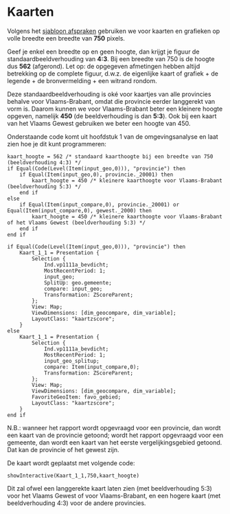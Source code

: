 # Kaarten

Volgens het [sjabloon afspraken](https://provincies.incijfers.be/databank/report/?id=sjabloon_grafiekstijl) gebruiken we voor kaarten en grafieken op volle breedte een breedte van **750** pixels.

Geef je enkel een breedte op en geen hoogte, dan krijgt je figuur de standaardbeeldverhouding van **4:3**. Bij een breedte van 750 is de hoogte dus **562** (afgerond). Let op: de opgegeven afmetingen hebben altijd betrekking op de complete figuur, d.w.z. de eigenlijke kaart of grafiek + de legende + de bronvermelding + een witrand rondom.

Deze standaardbeeldverhouding is oké voor kaartjes van alle provincies behalve voor Vlaams-Brabant, omdat die provincie eerder langgerekt van vorm is. Daarom kunnen we voor Vlaams-Brabant beter een kleinere hoogte opgeven, namelijk **450** (de beeldverhouding is dan **5:3**). Ook bij een kaart van het Vlaams Gewest gebruiken we beter een hoogte van 450.

Onderstaande code komt uit hoofdstuk 1 van de omgevingsanalyse en laat zien hoe je dit kunt programmeren:

```
kaart_hoogte = 562 /* standaard kaarthoogte bij een breedte van 750 (beeldverhouding 4:3) */
if Equal(Code(Level(Item(input_geo,0))), "provincie") then
	if Equal(Item(input_geo,0), provincie._20001) then
		kaart_hoogte = 450 /* kleinere kaarthoogte voor Vlaams-Brabant (beeldverhouding 5:3) */
	end if
else
	if Equal(Item(input_compare,0), provincie._20001) or Equal(Item(input_compare,0), gewest._2000) then
		kaart_hoogte = 450 /* kleinere kaarthoogte voor Vlaams-Brabant of het Vlaams Gewest (beeldverhouding 5:3) */
	end if
end if

if Equal(Code(Level(Item(input_geo,0))), "provincie") then
	Kaart_1_1 = Presentation {
		Selection {
			Ind.vp1111a_bevdicht;
			MostRecentPeriod: 1;
			input_geo;
			SplitUp: geo.gemeente;
			compare: input_geo;
			Transformation: ZScoreParent;
		};
		View: Map;
		ViewDimensions: [dim_geocompare, dim_variable];
		LayoutClass: "kaartzscore";
	}
else
	Kaart_1_1 = Presentation {
		Selection {
			Ind.vp1111a_bevdicht;
			MostRecentPeriod: 1;
			input_geo_splitup;
			compare: Item(input_compare,0);
			Transformation: ZScoreParent;
		};
		View: Map;
		ViewDimensions: [dim_geocompare, dim_variable];
		FavoriteGeoItem: favo_gebied;
		LayoutClass: "kaartzscore";
	}
end if
```

N.B.: wanneer het rapport wordt opgevraagd voor een provincie, dan wordt een kaart van de provincie getoond; wordt het rapport opgevraagd voor een gemeente, dan wordt een kaart van het eerste vergelijkingsgebied getoond. Dat kan de provincie of het gewest zijn.

De kaart wordt geplaatst met volgende code:

```
showInteractive(Kaart_1_1,750,kaart_hoogte)
```

Dit zal ofwel een langgerekte kaart laten zien (met beeldverhouding 5:3) voor het Vlaams Gewest of voor Vlaams-Brabant, en een hogere kaart (met beeldverhouding 4:3) voor de andere provincies.

